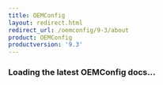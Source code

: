 ```yaml
---
title: OEMConfig
layout: redirect.html
redirect_url: /oemconfig/9-3/about
product: OEMConfig
productversion: '9.3'
---
```


### Loading the latest OEMConfig docs...


